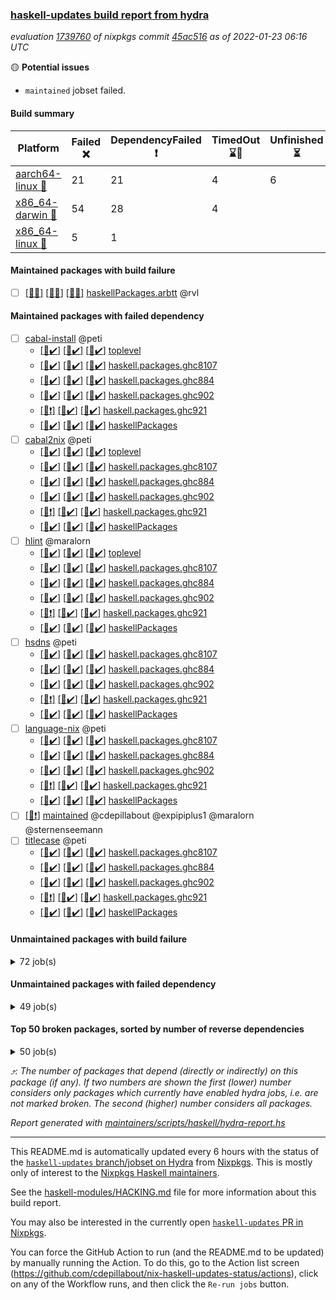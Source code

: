 ### [haskell-updates build report from hydra](https://hydra.nixos.org/jobset/nixpkgs/haskell-updates)
*evaluation [1739760](https://hydra.nixos.org/eval/1739760) of nixpkgs commit [45ac516](https://github.com/NixOS/nixpkgs/commits/45ac516cdfc59bc1420fc4bb5be2d5f9d1dea63e) as of 2022-01-23 06:16 UTC*

:yellow_circle: **Potential issues**
  * `maintained` jobset failed.

#### Build summary

 | Platform | Failed :x: | DependencyFailed :heavy_exclamation_mark: | TimedOut :hourglass::no_entry_sign: | Unfinished :hourglass_flowing_sand: | Success :heavy_check_mark: | 
 | --- | --- | --- | --- | --- | --- | 
 | [aarch64-linux :iphone:](https://hydra.nixos.org/eval/1739760?filter=.aarch64-linux) | 21 | 21 | 4 | 6 | 7136 | 
 | [x86_64-darwin :apple:](https://hydra.nixos.org/eval/1739760?filter=.x86_64-darwin) | 54 | 28 | 4 |  | 7034 | 
 | [x86_64-linux :penguin:](https://hydra.nixos.org/eval/1739760?filter=.x86_64-linux) | 5 | 1 |  |  | 7211 | 
#### Maintained packages with build failure
- [ ] [[:iphone::x:]](https://hydra.nixos.org/build/164945798) [[:apple::x:]](https://hydra.nixos.org/build/164942500) [[:penguin::x:]](https://hydra.nixos.org/build/164948454) [haskellPackages.arbtt](https://hydra.nixos.org/eval/1739760?filter=haskellPackages.arbtt) @rvl
#### Maintained packages with failed dependency
- [ ] [cabal-install](https://hydra.nixos.org/eval/1739760?filter=cabal-install) @peti
  - [[:iphone::heavy_check_mark:]](https://hydra.nixos.org/build/164539033) [[:apple::heavy_check_mark:]](https://hydra.nixos.org/build/164538887) [[:penguin::heavy_check_mark:]](https://hydra.nixos.org/build/164538895) [toplevel](https://hydra.nixos.org/eval/1739760?filter=cabal-install)
  - [[:iphone::heavy_check_mark:]](https://hydra.nixos.org/build/164538930) [[:apple::heavy_check_mark:]](https://hydra.nixos.org/build/164538875) [[:penguin::heavy_check_mark:]](https://hydra.nixos.org/build/164539071) [haskell.packages.ghc8107](https://hydra.nixos.org/eval/1739760?filter=haskell.packages.ghc8107.cabal-install)
  - [[:iphone::heavy_check_mark:]](https://hydra.nixos.org/build/164539086) [[:apple::heavy_check_mark:]](https://hydra.nixos.org/build/164539013) [[:penguin::heavy_check_mark:]](https://hydra.nixos.org/build/164539184) [haskell.packages.ghc884](https://hydra.nixos.org/eval/1739760?filter=haskell.packages.ghc884.cabal-install)
  - [[:iphone::heavy_check_mark:]](https://hydra.nixos.org/build/164539133) [[:apple::heavy_check_mark:]](https://hydra.nixos.org/build/164538891) [[:penguin::heavy_check_mark:]](https://hydra.nixos.org/build/164539104) [haskell.packages.ghc902](https://hydra.nixos.org/eval/1739760?filter=haskell.packages.ghc902.cabal-install)
  - [[:iphone::heavy_exclamation_mark:]](https://hydra.nixos.org/build/164538999) [[:apple::heavy_check_mark:]](https://hydra.nixos.org/build/164539125) [[:penguin::heavy_check_mark:]](https://hydra.nixos.org/build/164539030) [haskell.packages.ghc921](https://hydra.nixos.org/eval/1739760?filter=haskell.packages.ghc921.cabal-install)
  - [[:iphone::heavy_check_mark:]](https://hydra.nixos.org/build/164539168) [[:apple::heavy_check_mark:]](https://hydra.nixos.org/build/164538897) [[:penguin::heavy_check_mark:]](https://hydra.nixos.org/build/164539081) [haskellPackages](https://hydra.nixos.org/eval/1739760?filter=haskellPackages.cabal-install)
- [ ] [cabal2nix](https://hydra.nixos.org/eval/1739760?filter=cabal2nix) @peti
  - [[:iphone::heavy_check_mark:]](https://hydra.nixos.org/build/165109769) [[:apple::heavy_check_mark:]](https://hydra.nixos.org/build/165109755) [[:penguin::heavy_check_mark:]](https://hydra.nixos.org/build/165109741) [toplevel](https://hydra.nixos.org/eval/1739760?filter=cabal2nix)
  - [[:iphone::heavy_check_mark:]](https://hydra.nixos.org/build/164941441) [[:apple::heavy_check_mark:]](https://hydra.nixos.org/build/164947164) [[:penguin::heavy_check_mark:]](https://hydra.nixos.org/build/164944391) [haskell.packages.ghc8107](https://hydra.nixos.org/eval/1739760?filter=haskell.packages.ghc8107.cabal2nix)
  - [[:iphone::heavy_check_mark:]](https://hydra.nixos.org/build/164942596) [[:apple::heavy_check_mark:]](https://hydra.nixos.org/build/164942837) [[:penguin::heavy_check_mark:]](https://hydra.nixos.org/build/164944303) [haskell.packages.ghc884](https://hydra.nixos.org/eval/1739760?filter=haskell.packages.ghc884.cabal2nix)
  - [[:iphone::heavy_check_mark:]](https://hydra.nixos.org/build/164945634) [[:apple::heavy_check_mark:]](https://hydra.nixos.org/build/164943979) [[:penguin::heavy_check_mark:]](https://hydra.nixos.org/build/164947500) [haskell.packages.ghc902](https://hydra.nixos.org/eval/1739760?filter=haskell.packages.ghc902.cabal2nix)
  - [[:iphone::heavy_exclamation_mark:]](https://hydra.nixos.org/build/164942497) [[:apple::heavy_check_mark:]](https://hydra.nixos.org/build/164945147) [[:penguin::heavy_check_mark:]](https://hydra.nixos.org/build/164943125) [haskell.packages.ghc921](https://hydra.nixos.org/eval/1739760?filter=haskell.packages.ghc921.cabal2nix)
  - [[:iphone::heavy_check_mark:]](https://hydra.nixos.org/build/164948302) [[:apple::heavy_check_mark:]](https://hydra.nixos.org/build/164943015) [[:penguin::heavy_check_mark:]](https://hydra.nixos.org/build/164941823) [haskellPackages](https://hydra.nixos.org/eval/1739760?filter=haskellPackages.cabal2nix)
- [ ] [hlint](https://hydra.nixos.org/eval/1739760?filter=hlint) @maralorn
  - [[:iphone::heavy_check_mark:]](https://hydra.nixos.org/build/164942263) [[:apple::heavy_check_mark:]](https://hydra.nixos.org/build/164943174) [[:penguin::heavy_check_mark:]](https://hydra.nixos.org/build/164942542) [toplevel](https://hydra.nixos.org/eval/1739760?filter=hlint)
  - [[:iphone::heavy_check_mark:]](https://hydra.nixos.org/build/164946528) [[:apple::heavy_check_mark:]](https://hydra.nixos.org/build/164944114) [[:penguin::heavy_check_mark:]](https://hydra.nixos.org/build/164947190) [haskell.packages.ghc8107](https://hydra.nixos.org/eval/1739760?filter=haskell.packages.ghc8107.hlint)
  - [[:iphone::heavy_check_mark:]](https://hydra.nixos.org/build/164942727) [[:apple::heavy_check_mark:]](https://hydra.nixos.org/build/164948647) [[:penguin::heavy_check_mark:]](https://hydra.nixos.org/build/164942167) [haskell.packages.ghc884](https://hydra.nixos.org/eval/1739760?filter=haskell.packages.ghc884.hlint)
  - [[:iphone::heavy_check_mark:]](https://hydra.nixos.org/build/164942594) [[:apple::heavy_check_mark:]](https://hydra.nixos.org/build/164947311) [[:penguin::heavy_check_mark:]](https://hydra.nixos.org/build/164946739) [haskell.packages.ghc902](https://hydra.nixos.org/eval/1739760?filter=haskell.packages.ghc902.hlint)
  - [[:iphone::heavy_exclamation_mark:]](https://hydra.nixos.org/build/164941831) [[:apple::heavy_check_mark:]](https://hydra.nixos.org/build/164944186) [[:penguin::heavy_check_mark:]](https://hydra.nixos.org/build/164948220) [haskell.packages.ghc921](https://hydra.nixos.org/eval/1739760?filter=haskell.packages.ghc921.hlint)
  - [[:iphone::heavy_check_mark:]](https://hydra.nixos.org/build/164946073) [[:apple::heavy_check_mark:]](https://hydra.nixos.org/build/164941968) [[:penguin::heavy_check_mark:]](https://hydra.nixos.org/build/164941991) [haskellPackages](https://hydra.nixos.org/eval/1739760?filter=haskellPackages.hlint)
- [ ] [hsdns](https://hydra.nixos.org/eval/1739760?filter=hsdns) @peti
  - [[:iphone::heavy_check_mark:]](https://hydra.nixos.org/build/163598299) [[:apple::heavy_check_mark:]](https://hydra.nixos.org/build/163593462) [[:penguin::heavy_check_mark:]](https://hydra.nixos.org/build/163597083) [haskell.packages.ghc8107](https://hydra.nixos.org/eval/1739760?filter=haskell.packages.ghc8107.hsdns)
  - [[:iphone::heavy_check_mark:]](https://hydra.nixos.org/build/163606362) [[:apple::heavy_check_mark:]](https://hydra.nixos.org/build/163599425) [[:penguin::heavy_check_mark:]](https://hydra.nixos.org/build/163594078) [haskell.packages.ghc884](https://hydra.nixos.org/eval/1739760?filter=haskell.packages.ghc884.hsdns)
  - [[:iphone::heavy_check_mark:]](https://hydra.nixos.org/build/163603200) [[:apple::heavy_check_mark:]](https://hydra.nixos.org/build/163610922) [[:penguin::heavy_check_mark:]](https://hydra.nixos.org/build/163609631) [haskell.packages.ghc902](https://hydra.nixos.org/eval/1739760?filter=haskell.packages.ghc902.hsdns)
  - [[:iphone::heavy_exclamation_mark:]](https://hydra.nixos.org/build/163594191) [[:apple::heavy_check_mark:]](https://hydra.nixos.org/build/163608079) [[:penguin::heavy_check_mark:]](https://hydra.nixos.org/build/163600158) [haskell.packages.ghc921](https://hydra.nixos.org/eval/1739760?filter=haskell.packages.ghc921.hsdns)
  - [[:iphone::heavy_check_mark:]](https://hydra.nixos.org/build/163595651) [[:apple::heavy_check_mark:]](https://hydra.nixos.org/build/163603397) [[:penguin::heavy_check_mark:]](https://hydra.nixos.org/build/163608482) [haskellPackages](https://hydra.nixos.org/eval/1739760?filter=haskellPackages.hsdns)
- [ ] [language-nix](https://hydra.nixos.org/eval/1739760?filter=language-nix) @peti
  - [[:iphone::heavy_check_mark:]](https://hydra.nixos.org/build/164945580) [[:apple::heavy_check_mark:]](https://hydra.nixos.org/build/164942844) [[:penguin::heavy_check_mark:]](https://hydra.nixos.org/build/164946350) [haskell.packages.ghc8107](https://hydra.nixos.org/eval/1739760?filter=haskell.packages.ghc8107.language-nix)
  - [[:iphone::heavy_check_mark:]](https://hydra.nixos.org/build/164948066) [[:apple::heavy_check_mark:]](https://hydra.nixos.org/build/164944358) [[:penguin::heavy_check_mark:]](https://hydra.nixos.org/build/164947761) [haskell.packages.ghc884](https://hydra.nixos.org/eval/1739760?filter=haskell.packages.ghc884.language-nix)
  - [[:iphone::heavy_check_mark:]](https://hydra.nixos.org/build/164946998) [[:apple::heavy_check_mark:]](https://hydra.nixos.org/build/164942141) [[:penguin::heavy_check_mark:]](https://hydra.nixos.org/build/164943550) [haskell.packages.ghc902](https://hydra.nixos.org/eval/1739760?filter=haskell.packages.ghc902.language-nix)
  - [[:iphone::heavy_exclamation_mark:]](https://hydra.nixos.org/build/164943169) [[:apple::heavy_check_mark:]](https://hydra.nixos.org/build/164947610) [[:penguin::heavy_check_mark:]](https://hydra.nixos.org/build/164943232) [haskell.packages.ghc921](https://hydra.nixos.org/eval/1739760?filter=haskell.packages.ghc921.language-nix)
  - [[:iphone::heavy_check_mark:]](https://hydra.nixos.org/build/164945289) [[:apple::heavy_check_mark:]](https://hydra.nixos.org/build/164945407) [[:penguin::heavy_check_mark:]](https://hydra.nixos.org/build/164945326) [haskellPackages](https://hydra.nixos.org/eval/1739760?filter=haskellPackages.language-nix)
- [ ] [[:penguin::heavy_exclamation_mark:]](https://hydra.nixos.org/build/165181707) [maintained](https://hydra.nixos.org/eval/1739760?filter=maintained) @cdepillabout @expipiplus1 @maralorn @sternenseemann
- [ ] [titlecase](https://hydra.nixos.org/eval/1739760?filter=titlecase) @peti
  - [[:iphone::heavy_check_mark:]](https://hydra.nixos.org/build/163603558) [[:apple::heavy_check_mark:]](https://hydra.nixos.org/build/163610959) [[:penguin::heavy_check_mark:]](https://hydra.nixos.org/build/163611365) [haskell.packages.ghc8107](https://hydra.nixos.org/eval/1739760?filter=haskell.packages.ghc8107.titlecase)
  - [[:iphone::heavy_check_mark:]](https://hydra.nixos.org/build/163593759) [[:apple::heavy_check_mark:]](https://hydra.nixos.org/build/163605317) [[:penguin::heavy_check_mark:]](https://hydra.nixos.org/build/163605764) [haskell.packages.ghc884](https://hydra.nixos.org/eval/1739760?filter=haskell.packages.ghc884.titlecase)
  - [[:iphone::heavy_check_mark:]](https://hydra.nixos.org/build/163605202) [[:apple::heavy_check_mark:]](https://hydra.nixos.org/build/163591651) [[:penguin::heavy_check_mark:]](https://hydra.nixos.org/build/163609862) [haskell.packages.ghc902](https://hydra.nixos.org/eval/1739760?filter=haskell.packages.ghc902.titlecase)
  - [[:iphone::heavy_exclamation_mark:]](https://hydra.nixos.org/build/163609780) [[:apple::heavy_check_mark:]](https://hydra.nixos.org/build/163599542) [[:penguin::heavy_check_mark:]](https://hydra.nixos.org/build/163606707) [haskell.packages.ghc921](https://hydra.nixos.org/eval/1739760?filter=haskell.packages.ghc921.titlecase)
  - [[:iphone::heavy_check_mark:]](https://hydra.nixos.org/build/163609027) [[:apple::heavy_check_mark:]](https://hydra.nixos.org/build/163592902) [[:penguin::heavy_check_mark:]](https://hydra.nixos.org/build/163604853) [haskellPackages](https://hydra.nixos.org/eval/1739760?filter=haskellPackages.titlecase)
#### Unmaintained packages with build failure
<details><summary>72 job(s) </summary>

- [ ] [[:iphone::heavy_check_mark:]](https://hydra.nixos.org/build/163602909) [[:apple::x:]](https://hydra.nixos.org/build/163593731) [[:penguin::heavy_check_mark:]](https://hydra.nixos.org/build/163595162) [haskellPackages.di-core](https://hydra.nixos.org/eval/1739760?filter=haskellPackages.di-core)  :arrow_heading_up: 7 | 11
- [ ] [[:iphone::heavy_check_mark:]](https://hydra.nixos.org/build/163594891) [[:apple::x:]](https://hydra.nixos.org/build/163597672) [[:penguin::heavy_check_mark:]](https://hydra.nixos.org/build/163598563) [haskellPackages.thyme](https://hydra.nixos.org/eval/1739760?filter=haskellPackages.thyme)  :arrow_heading_up: 6 | 15
- [ ] [[:iphone::heavy_check_mark:]](https://hydra.nixos.org/build/164945693) [[:apple::x:]](https://hydra.nixos.org/build/164941536) [[:penguin::heavy_check_mark:]](https://hydra.nixos.org/build/164944317) [haskellPackages.exinst](https://hydra.nixos.org/eval/1739760?filter=haskellPackages.exinst)  :arrow_heading_up: 4 | 6
- [ ] [[:iphone::heavy_check_mark:]](https://hydra.nixos.org/build/164944176) [[:apple::x:]](https://hydra.nixos.org/build/164945202) [[:penguin::heavy_check_mark:]](https://hydra.nixos.org/build/164948614) [haskellPackages.nri-observability](https://hydra.nixos.org/eval/1739760?filter=haskellPackages.nri-observability)  :arrow_heading_up: 3 | 5
- [ ] [[:iphone::x:]](https://hydra.nixos.org/build/164945369) [[:apple::x:]](https://hydra.nixos.org/build/164947298) [[:penguin::heavy_check_mark:]](https://hydra.nixos.org/build/164948422) [haskellPackages.ptr-poker](https://hydra.nixos.org/eval/1739760?filter=haskellPackages.ptr-poker)  :arrow_heading_up: 3 | 4
- [ ] [[:iphone::x:]](https://hydra.nixos.org/build/163607420) [[:apple::heavy_check_mark:]](https://hydra.nixos.org/build/163599554) [[:penguin::heavy_check_mark:]](https://hydra.nixos.org/build/163611279) [haskellPackages.twitter-types](https://hydra.nixos.org/eval/1739760?filter=haskellPackages.twitter-types)  :arrow_heading_up: 2 | 4
- [ ] [[:iphone::x:]](https://hydra.nixos.org/build/163606438) [[:apple::heavy_check_mark:]](https://hydra.nixos.org/build/163606697) [[:penguin::heavy_check_mark:]](https://hydra.nixos.org/build/163611167) [haskellPackages.long-double](https://hydra.nixos.org/eval/1739760?filter=haskellPackages.long-double)  :arrow_heading_up: 2 | 2
- [ ] [[:iphone::x:]](https://hydra.nixos.org/build/163591938) [[:apple::heavy_check_mark:]](https://hydra.nixos.org/build/163601510) [[:penguin::heavy_check_mark:]](https://hydra.nixos.org/build/163598995) [haskellPackages.OrderedBits](https://hydra.nixos.org/eval/1739760?filter=haskellPackages.OrderedBits)  :arrow_heading_up: 1 | 36
- [ ] [[:iphone::heavy_check_mark:]](https://hydra.nixos.org/build/164947185) [[:apple::x:]](https://hydra.nixos.org/build/164943662) [[:penguin::heavy_check_mark:]](https://hydra.nixos.org/build/164943665) [haskellPackages.free-vector-spaces](https://hydra.nixos.org/eval/1739760?filter=haskellPackages.free-vector-spaces)  :arrow_heading_up: 1 | 7
- [ ] [[:iphone::x:]](https://hydra.nixos.org/build/164945114) [[:apple::heavy_check_mark:]](https://hydra.nixos.org/build/164944567) [[:penguin::heavy_check_mark:]](https://hydra.nixos.org/build/164942647) [haskellPackages.quic](https://hydra.nixos.org/eval/1739760?filter=haskellPackages.quic)  :arrow_heading_up: 1 | 2
- [ ] [[:iphone::x:]](https://hydra.nixos.org/build/163597825) [[:apple::x:]](https://hydra.nixos.org/build/163601032) [[:penguin::heavy_check_mark:]](https://hydra.nixos.org/build/163590812) [haskellPackages.easytensor](https://hydra.nixos.org/eval/1739760?filter=haskellPackages.easytensor)  :arrow_heading_up: 1 | 1
- [ ] [[:iphone::heavy_check_mark:]](https://hydra.nixos.org/build/164943996) [[:apple::x:]](https://hydra.nixos.org/build/164947196) [[:penguin::heavy_check_mark:]](https://hydra.nixos.org/build/164946317) [haskellPackages.gi-gdkx11](https://hydra.nixos.org/eval/1739760?filter=haskellPackages.gi-gdkx11)  :arrow_heading_up: 1 | 1
- [ ] [[:iphone::heavy_check_mark:]](https://hydra.nixos.org/build/163605853) [[:apple::x:]](https://hydra.nixos.org/build/163611103) [[:penguin::heavy_check_mark:]](https://hydra.nixos.org/build/163610781) [haskellPackages.keep-alive](https://hydra.nixos.org/eval/1739760?filter=haskellPackages.keep-alive)  :arrow_heading_up: 1 | 1
- [ ] [[:iphone::x:]](https://hydra.nixos.org/build/163612271) [[:apple::heavy_check_mark:]](https://hydra.nixos.org/build/163608437) [[:penguin::heavy_check_mark:]](https://hydra.nixos.org/build/163592805) [haskellPackages.nlopt-haskell](https://hydra.nixos.org/eval/1739760?filter=haskellPackages.nlopt-haskell)  :arrow_heading_up: 1 | 1
- [ ] [[:iphone::heavy_check_mark:]](https://hydra.nixos.org/build/164944150) [[:apple::x:]](https://hydra.nixos.org/build/164942382) [[:penguin::heavy_check_mark:]](https://hydra.nixos.org/build/164945767) [haskellPackages.opencv](https://hydra.nixos.org/eval/1739760?filter=haskellPackages.opencv)  :arrow_heading_up: 1 | 1
- [ ] [[:iphone::x:]](https://hydra.nixos.org/build/163602341) [[:apple::heavy_check_mark:]](https://hydra.nixos.org/build/163592772) [[:penguin::heavy_check_mark:]](https://hydra.nixos.org/build/163600619) [haskellPackages.unicode-properties](https://hydra.nixos.org/eval/1739760?filter=haskellPackages.unicode-properties)  :arrow_heading_up: 1 | 1
- [ ] [[:iphone::x:]](https://hydra.nixos.org/build/164947774) [[:apple::heavy_check_mark:]](https://hydra.nixos.org/build/164948656) [[:penguin::heavy_check_mark:]](https://hydra.nixos.org/build/164946279) [haskellPackages.accelerate-llvm](https://hydra.nixos.org/eval/1739760?filter=haskellPackages.accelerate-llvm)  :arrow_heading_up: 0 | 8
- [ ] [[:iphone::x:]](https://hydra.nixos.org/build/163593105) [[:apple::heavy_check_mark:]](https://hydra.nixos.org/build/163609414) [[:penguin::heavy_check_mark:]](https://hydra.nixos.org/build/163602769) [haskellPackages.freetype2](https://hydra.nixos.org/eval/1739760?filter=haskellPackages.freetype2)  :arrow_heading_up: 0 | 7
- [ ] [[:iphone::heavy_check_mark:]](https://hydra.nixos.org/build/163610748) [[:apple::x:]](https://hydra.nixos.org/build/163609063) [[:penguin::heavy_check_mark:]](https://hydra.nixos.org/build/163597417) [haskellPackages.pipes-zlib](https://hydra.nixos.org/eval/1739760?filter=haskellPackages.pipes-zlib)  :arrow_heading_up: 0 | 5
- [ ] [[:iphone::heavy_check_mark:]](https://hydra.nixos.org/build/163604730) [[:apple::x:]](https://hydra.nixos.org/build/163591596) [[:penguin::heavy_check_mark:]](https://hydra.nixos.org/build/163601566) [haskellPackages.hmidi](https://hydra.nixos.org/eval/1739760?filter=haskellPackages.hmidi)  :arrow_heading_up: 0 | 4
- [ ] [[:iphone::heavy_check_mark:]](https://hydra.nixos.org/build/164944011) [[:apple::x:]](https://hydra.nixos.org/build/164948707) [[:penguin::heavy_check_mark:]](https://hydra.nixos.org/build/164946968) [haskellPackages.zip](https://hydra.nixos.org/eval/1739760?filter=haskellPackages.zip)  :arrow_heading_up: 0 | 4
- [ ] [[:iphone::heavy_check_mark:]](https://hydra.nixos.org/build/163607902) [[:apple::x:]](https://hydra.nixos.org/build/163610720) [[:penguin::heavy_check_mark:]](https://hydra.nixos.org/build/163594875) [haskellPackages.posix-socket](https://hydra.nixos.org/eval/1739760?filter=haskellPackages.posix-socket)  :arrow_heading_up: 0 | 2
- [ ] [[:iphone::heavy_check_mark:]](https://hydra.nixos.org/build/163601275) [[:apple::x:]](https://hydra.nixos.org/build/163597993) [[:penguin::heavy_check_mark:]](https://hydra.nixos.org/build/163610805) [haskellPackages.hamid](https://hydra.nixos.org/eval/1739760?filter=haskellPackages.hamid)  :arrow_heading_up: 0 | 1
- [ ] [[:iphone::heavy_check_mark:]](https://hydra.nixos.org/build/163591202) [[:apple::x:]](https://hydra.nixos.org/build/163594989) [[:penguin::heavy_check_mark:]](https://hydra.nixos.org/build/163600017) [haskellPackages.hmatrix-morpheus](https://hydra.nixos.org/eval/1739760?filter=haskellPackages.hmatrix-morpheus)  :arrow_heading_up: 0 | 1
- [ ] [[:iphone::heavy_check_mark:]](https://hydra.nixos.org/build/163597611) [[:apple::x:]](https://hydra.nixos.org/build/163592124) [[:penguin::heavy_check_mark:]](https://hydra.nixos.org/build/163591085) [haskellPackages.huckleberry](https://hydra.nixos.org/eval/1739760?filter=haskellPackages.huckleberry)  :arrow_heading_up: 0 | 1
- [ ] [[:iphone::heavy_check_mark:]](https://hydra.nixos.org/build/164453682) [[:apple::x:]](https://hydra.nixos.org/build/163601268) [[:penguin::heavy_check_mark:]](https://hydra.nixos.org/build/164453475) [haskellPackages.openal-ffi](https://hydra.nixos.org/eval/1739760?filter=haskellPackages.openal-ffi)  :arrow_heading_up: 0 | 1
- [ ] [[:iphone::x:]](https://hydra.nixos.org/build/163608470) [[:apple::heavy_check_mark:]](https://hydra.nixos.org/build/163608295) [[:penguin::heavy_check_mark:]](https://hydra.nixos.org/build/163591677) [haskellPackages.picosat](https://hydra.nixos.org/eval/1739760?filter=haskellPackages.picosat)  :arrow_heading_up: 0 | 1
- [ ] [[:iphone::heavy_check_mark:]](https://hydra.nixos.org/build/163603685) [[:apple::x:]](https://hydra.nixos.org/build/163604347) [[:penguin::heavy_check_mark:]](https://hydra.nixos.org/build/163612387) [haskellPackages.select](https://hydra.nixos.org/eval/1739760?filter=haskellPackages.select)  :arrow_heading_up: 0 | 1
- [ ] [[:iphone::heavy_check_mark:]](https://hydra.nixos.org/build/163612080) [[:apple::x:]](https://hydra.nixos.org/build/163605847) [[:penguin::heavy_check_mark:]](https://hydra.nixos.org/build/163597087) [haskellPackages.sysinfo](https://hydra.nixos.org/eval/1739760?filter=haskellPackages.sysinfo)  :arrow_heading_up: 0 | 1
- [ ] [[:iphone::heavy_check_mark:]](https://hydra.nixos.org/build/163597252) [[:apple::x:]](https://hydra.nixos.org/build/163611368) [[:penguin::heavy_check_mark:]](https://hydra.nixos.org/build/163610804) [haskellPackages.FractalArt](https://hydra.nixos.org/eval/1739760?filter=haskellPackages.FractalArt) 
- [ ] [[:iphone::x:]](https://hydra.nixos.org/build/163605782) [[:apple::heavy_check_mark:]](https://hydra.nixos.org/build/163590814) [[:penguin::heavy_check_mark:]](https://hydra.nixos.org/build/163609608) [haskellPackages.HsASA](https://hydra.nixos.org/eval/1739760?filter=haskellPackages.HsASA) 
- [ ] [[:iphone::heavy_check_mark:]](https://hydra.nixos.org/build/164944614) [[:apple::heavy_check_mark:]](https://hydra.nixos.org/build/164941344) [[:penguin::x:]](https://hydra.nixos.org/build/164947183) [haskellPackages.binary-io](https://hydra.nixos.org/eval/1739760?filter=haskellPackages.binary-io) 
- [ ] [[:iphone::heavy_check_mark:]](https://hydra.nixos.org/build/163610256) [[:apple::x:]](https://hydra.nixos.org/build/163601720) [[:penguin::heavy_check_mark:]](https://hydra.nixos.org/build/163591510) [haskellPackages.chiphunk](https://hydra.nixos.org/eval/1739760?filter=haskellPackages.chiphunk) 
- [ ] [[:iphone::x:]](https://hydra.nixos.org/build/164943449) [[:apple::x:]](https://hydra.nixos.org/build/164946699) [[:penguin::x:]](https://hydra.nixos.org/build/164947281) [haskellPackages.comparse](https://hydra.nixos.org/eval/1739760?filter=haskellPackages.comparse) 
- [ ] [[:iphone::heavy_check_mark:]](https://hydra.nixos.org/build/163604321) [[:apple::x:]](https://hydra.nixos.org/build/163600324) [[:penguin::heavy_check_mark:]](https://hydra.nixos.org/build/163595948) [haskellPackages.diskhash](https://hydra.nixos.org/eval/1739760?filter=haskellPackages.diskhash) 
- [ ] [[:iphone::heavy_check_mark:]](https://hydra.nixos.org/build/163606690) [[:apple::x:]](https://hydra.nixos.org/build/163607960) [[:penguin::heavy_check_mark:]](https://hydra.nixos.org/build/163596661) [haskellPackages.epub-tools](https://hydra.nixos.org/eval/1739760?filter=haskellPackages.epub-tools) 
- [ ] [[:iphone::heavy_check_mark:]](https://hydra.nixos.org/build/163601574) [[:apple::x:]](https://hydra.nixos.org/build/163612101) [[:penguin::heavy_check_mark:]](https://hydra.nixos.org/build/163592305) [haskellPackages.float128](https://hydra.nixos.org/eval/1739760?filter=haskellPackages.float128) 
- [ ] [[:iphone::heavy_check_mark:]](https://hydra.nixos.org/build/163744443) [[:apple::x:]](https://hydra.nixos.org/build/163745156) [[:penguin::heavy_check_mark:]](https://hydra.nixos.org/build/163744522) [haskellPackages.gerrit](https://hydra.nixos.org/eval/1739760?filter=haskellPackages.gerrit) 
- [ ] [[:iphone::x:]](https://hydra.nixos.org/build/164945257) [[:penguin::x:]](https://hydra.nixos.org/build/164947125) [haskellPackages.gi-adwaita](https://hydra.nixos.org/eval/1739760?filter=haskellPackages.gi-adwaita) 
- [ ] [[:iphone::x:]](https://hydra.nixos.org/build/164453635) [[:penguin::heavy_check_mark:]](https://hydra.nixos.org/build/164453617) [haskellPackages.gnome-keyring](https://hydra.nixos.org/eval/1739760?filter=haskellPackages.gnome-keyring) 
- [ ] [[:iphone::heavy_check_mark:]](https://hydra.nixos.org/build/164453830) [[:apple::x:]](https://hydra.nixos.org/build/163605120) [[:penguin::heavy_check_mark:]](https://hydra.nixos.org/build/164453573) [haskellPackages.gtk-traymanager](https://hydra.nixos.org/eval/1739760?filter=haskellPackages.gtk-traymanager) 
- [ ] [[:iphone::heavy_check_mark:]](https://hydra.nixos.org/build/163591117) [[:apple::x:]](https://hydra.nixos.org/build/163603471) [[:penguin::heavy_check_mark:]](https://hydra.nixos.org/build/163600650) [haskellPackages.hid](https://hydra.nixos.org/eval/1739760?filter=haskellPackages.hid) 
- [ ] [[:iphone::heavy_check_mark:]](https://hydra.nixos.org/build/164943407) [[:apple::x:]](https://hydra.nixos.org/build/164946048) [[:penguin::heavy_check_mark:]](https://hydra.nixos.org/build/164942264) [haskellPackages.higher-leveldb](https://hydra.nixos.org/eval/1739760?filter=haskellPackages.higher-leveldb) 
- [ ] [[:iphone::heavy_check_mark:]](https://hydra.nixos.org/build/164945176) [[:apple::x:]](https://hydra.nixos.org/build/164947202) [[:penguin::heavy_check_mark:]](https://hydra.nixos.org/build/164943273) [haskellPackages.highlight](https://hydra.nixos.org/eval/1739760?filter=haskellPackages.highlight) 
- [ ] [[:iphone::heavy_check_mark:]](https://hydra.nixos.org/build/164942256) [[:apple::x:]](https://hydra.nixos.org/build/164941308) [[:penguin::heavy_check_mark:]](https://hydra.nixos.org/build/164942744) [haskellPackages.hinotify-conduit](https://hydra.nixos.org/eval/1739760?filter=haskellPackages.hinotify-conduit) 
- [ ] [[:iphone::x:]](https://hydra.nixos.org/build/164944429) [[:apple::heavy_check_mark:]](https://hydra.nixos.org/build/164943173) [[:penguin::heavy_check_mark:]](https://hydra.nixos.org/build/164946618) [haskellPackages.hq](https://hydra.nixos.org/eval/1739760?filter=haskellPackages.hq) 
- [ ] [[:iphone::heavy_check_mark:]](https://hydra.nixos.org/build/164946422) [[:apple::x:]](https://hydra.nixos.org/build/164948714) [[:penguin::heavy_check_mark:]](https://hydra.nixos.org/build/164948839) [haskellPackages.hs](https://hydra.nixos.org/eval/1739760?filter=haskellPackages.hs) 
- [ ] [[:iphone::heavy_check_mark:]](https://hydra.nixos.org/build/163593117) [[:apple::x:]](https://hydra.nixos.org/build/163592291) [[:penguin::heavy_check_mark:]](https://hydra.nixos.org/build/163602288) [haskellPackages.hsshellscript](https://hydra.nixos.org/eval/1739760?filter=haskellPackages.hsshellscript) 
- [ ] [[:iphone::heavy_check_mark:]](https://hydra.nixos.org/build/163602442) [[:apple::x:]](https://hydra.nixos.org/build/163595519) [[:penguin::heavy_check_mark:]](https://hydra.nixos.org/build/163607853) [haskellPackages.hssourceinfo](https://hydra.nixos.org/eval/1739760?filter=haskellPackages.hssourceinfo) 
- [ ] [[:iphone::heavy_check_mark:]](https://hydra.nixos.org/build/163601591) [[:apple::x:]](https://hydra.nixos.org/build/163599022) [[:penguin::heavy_check_mark:]](https://hydra.nixos.org/build/163591792) [haskellPackages.ipcvar](https://hydra.nixos.org/eval/1739760?filter=haskellPackages.ipcvar) 
- [ ] [[:iphone::heavy_check_mark:]](https://hydra.nixos.org/build/163602075) [[:apple::x:]](https://hydra.nixos.org/build/163604722) [[:penguin::heavy_check_mark:]](https://hydra.nixos.org/build/163593725) [haskellPackages.linux-framebuffer](https://hydra.nixos.org/eval/1739760?filter=haskellPackages.linux-framebuffer) 
- [ ] [[:iphone::heavy_check_mark:]](https://hydra.nixos.org/build/164944533) [[:apple::x:]](https://hydra.nixos.org/build/164943316) [[:penguin::heavy_check_mark:]](https://hydra.nixos.org/build/164947465) [haskellPackages.mediawiki2latex](https://hydra.nixos.org/eval/1739760?filter=haskellPackages.mediawiki2latex) 
- [ ] [[:iphone::heavy_check_mark:]](https://hydra.nixos.org/build/163609419) [[:apple::x:]](https://hydra.nixos.org/build/163602185) [[:penguin::heavy_check_mark:]](https://hydra.nixos.org/build/163602902) [haskellPackages.mercury-api](https://hydra.nixos.org/eval/1739760?filter=haskellPackages.mercury-api) 
- [ ] [[:iphone::heavy_check_mark:]](https://hydra.nixos.org/build/163591659) [[:apple::x:]](https://hydra.nixos.org/build/163607780) [[:penguin::heavy_check_mark:]](https://hydra.nixos.org/build/163609036) [haskellPackages.nano-cryptr](https://hydra.nixos.org/eval/1739760?filter=haskellPackages.nano-cryptr) 
- [ ] [[:iphone::heavy_check_mark:]](https://hydra.nixos.org/build/164944484) [[:apple::x:]](https://hydra.nixos.org/build/164948166) [[:penguin::heavy_check_mark:]](https://hydra.nixos.org/build/164947550) [haskellPackages.persistent-pagination](https://hydra.nixos.org/eval/1739760?filter=haskellPackages.persistent-pagination) 
- [ ] [[:iphone::heavy_check_mark:]](https://hydra.nixos.org/build/164947341) [[:apple::x:]](https://hydra.nixos.org/build/164942956) [[:penguin::heavy_check_mark:]](https://hydra.nixos.org/build/164944242) [haskellPackages.ping-wrapper](https://hydra.nixos.org/eval/1739760?filter=haskellPackages.ping-wrapper) 
- [ ] [[:iphone::x:]](https://hydra.nixos.org/build/164946050) [[:apple::heavy_check_mark:]](https://hydra.nixos.org/build/164947359) [[:penguin::heavy_check_mark:]](https://hydra.nixos.org/build/164946620) [haskellPackages.poker](https://hydra.nixos.org/eval/1739760?filter=haskellPackages.poker) 
- [ ] [[:iphone::heavy_check_mark:]](https://hydra.nixos.org/build/163593770) [[:apple::x:]](https://hydra.nixos.org/build/163602545) [[:penguin::heavy_check_mark:]](https://hydra.nixos.org/build/163595911) [haskellPackages.posix-timer](https://hydra.nixos.org/eval/1739760?filter=haskellPackages.posix-timer) 
- [ ] [[:iphone::heavy_check_mark:]](https://hydra.nixos.org/build/164945795) [[:apple::heavy_check_mark:]](https://hydra.nixos.org/build/164948770) [[:penguin::x:]](https://hydra.nixos.org/build/164943594) [haskellPackages.powerqueue-distributed](https://hydra.nixos.org/eval/1739760?filter=haskellPackages.powerqueue-distributed) 
- [ ] [[:iphone::heavy_check_mark:]](https://hydra.nixos.org/build/163591252) [[:apple::x:]](https://hydra.nixos.org/build/163593288) [[:penguin::heavy_check_mark:]](https://hydra.nixos.org/build/163608581) [haskellPackages.procex](https://hydra.nixos.org/eval/1739760?filter=haskellPackages.procex) 
- [ ] [[:iphone::heavy_check_mark:]](https://hydra.nixos.org/build/163602132) [[:apple::x:]](https://hydra.nixos.org/build/163606740) [[:penguin::heavy_check_mark:]](https://hydra.nixos.org/build/163592676) [haskellPackages.pthread](https://hydra.nixos.org/eval/1739760?filter=haskellPackages.pthread) 
- [ ] [[:iphone::x:]](https://hydra.nixos.org/build/163594556) [[:apple::heavy_check_mark:]](https://hydra.nixos.org/build/163598269) [[:penguin::heavy_check_mark:]](https://hydra.nixos.org/build/163609766) [haskellPackages.risc386](https://hydra.nixos.org/eval/1739760?filter=haskellPackages.risc386) 
- [ ] [[:iphone::heavy_check_mark:]](https://hydra.nixos.org/build/164943612) [[:apple::x:]](https://hydra.nixos.org/build/164947995) [[:penguin::heavy_check_mark:]](https://hydra.nixos.org/build/164943892) [haskellPackages.sandwich-webdriver](https://hydra.nixos.org/eval/1739760?filter=haskellPackages.sandwich-webdriver) 
- [ ] [[:iphone::heavy_check_mark:]](https://hydra.nixos.org/build/164453489) [[:apple::x:]](https://hydra.nixos.org/build/163595497) [[:penguin::heavy_check_mark:]](https://hydra.nixos.org/build/164453806) [haskellPackages.sfml-audio](https://hydra.nixos.org/eval/1739760?filter=haskellPackages.sfml-audio) 
- [ ] [[:iphone::heavy_check_mark:]](https://hydra.nixos.org/build/163611445) [[:apple::x:]](https://hydra.nixos.org/build/163612542) [[:penguin::heavy_check_mark:]](https://hydra.nixos.org/build/163598791) [haskellPackages.shared-memory](https://hydra.nixos.org/eval/1739760?filter=haskellPackages.shared-memory) 
- [ ] [[:iphone::heavy_check_mark:]](https://hydra.nixos.org/build/164946366) [[:apple::x:]](https://hydra.nixos.org/build/164945924) [[:penguin::heavy_check_mark:]](https://hydra.nixos.org/build/164941351) [haskellPackages.tailfile-hinotify](https://hydra.nixos.org/eval/1739760?filter=haskellPackages.tailfile-hinotify) 
- [ ] [[:iphone::x:]](https://hydra.nixos.org/build/163610734) [[:apple::heavy_check_mark:]](https://hydra.nixos.org/build/163608452) [[:penguin::heavy_check_mark:]](https://hydra.nixos.org/build/163595043) [haskellPackages.wiringPi](https://hydra.nixos.org/eval/1739760?filter=haskellPackages.wiringPi) 
- [ ] [[:iphone::x:]](https://hydra.nixos.org/build/163602773) [[:apple::heavy_check_mark:]](https://hydra.nixos.org/build/163599919) [[:penguin::heavy_check_mark:]](https://hydra.nixos.org/build/163603714) [haskellPackages.x86-64bit](https://hydra.nixos.org/eval/1739760?filter=haskellPackages.x86-64bit) 
- [ ] [[:iphone::heavy_check_mark:]](https://hydra.nixos.org/build/163598487) [[:apple::x:]](https://hydra.nixos.org/build/163605666) [[:penguin::heavy_check_mark:]](https://hydra.nixos.org/build/163602954) [haskellPackages.xmonad-utils](https://hydra.nixos.org/eval/1739760?filter=haskellPackages.xmonad-utils) 
- [ ] [[:iphone::heavy_check_mark:]](https://hydra.nixos.org/build/163591836) [[:apple::x:]](https://hydra.nixos.org/build/163600847) [[:penguin::heavy_check_mark:]](https://hydra.nixos.org/build/163595784) [haskellPackages.yoga](https://hydra.nixos.org/eval/1739760?filter=haskellPackages.yoga) 
- [ ] [[:iphone::heavy_check_mark:]](https://hydra.nixos.org/build/163593064) [[:apple::x:]](https://hydra.nixos.org/build/163597349) [[:penguin::heavy_check_mark:]](https://hydra.nixos.org/build/163609184) [haskellPackages.zot](https://hydra.nixos.org/eval/1739760?filter=haskellPackages.zot) 
- [ ] [[:iphone::heavy_check_mark:]](https://hydra.nixos.org/build/163610635) [[:apple::x:]](https://hydra.nixos.org/build/163602433) [[:penguin::heavy_check_mark:]](https://hydra.nixos.org/build/163609009) [haskellPackages.zxcvbn-c](https://hydra.nixos.org/eval/1739760?filter=haskellPackages.zxcvbn-c) 
</details>

#### Unmaintained packages with failed dependency
<details><summary>49 job(s) </summary>

- [ ] [[:iphone::heavy_check_mark:]](https://hydra.nixos.org/build/163611446) [[:apple::heavy_exclamation_mark:]](https://hydra.nixos.org/build/163608686) [[:penguin::heavy_check_mark:]](https://hydra.nixos.org/build/163606713) [haskellPackages.di-handle](https://hydra.nixos.org/eval/1739760?filter=haskellPackages.di-handle)  :arrow_heading_up: 5 | 9
- [ ] [[:iphone::heavy_check_mark:]](https://hydra.nixos.org/build/163601549) [[:apple::heavy_exclamation_mark:]](https://hydra.nixos.org/build/163595629) [[:penguin::heavy_check_mark:]](https://hydra.nixos.org/build/163607795) [haskellPackages.di-monad](https://hydra.nixos.org/eval/1739760?filter=haskellPackages.di-monad)  :arrow_heading_up: 5 | 9
- [ ] [[:iphone::heavy_check_mark:]](https://hydra.nixos.org/build/163597400) [[:apple::heavy_exclamation_mark:]](https://hydra.nixos.org/build/163595798) [[:penguin::heavy_check_mark:]](https://hydra.nixos.org/build/163593240) [haskellPackages.di-df1](https://hydra.nixos.org/eval/1739760?filter=haskellPackages.di-df1)  :arrow_heading_up: 4 | 8
- [ ] [[:iphone::heavy_exclamation_mark:]](https://hydra.nixos.org/build/164944731) [[:apple::heavy_exclamation_mark:]](https://hydra.nixos.org/build/164945082) [[:penguin::heavy_check_mark:]](https://hydra.nixos.org/build/164946007) [haskellPackages.jsonifier](https://hydra.nixos.org/eval/1739760?filter=haskellPackages.jsonifier)  :arrow_heading_up: 2 | 2
- [ ] [[:iphone::heavy_check_mark:]](https://hydra.nixos.org/build/164944037) [[:apple::heavy_exclamation_mark:]](https://hydra.nixos.org/build/164947033) [[:penguin::heavy_check_mark:]](https://hydra.nixos.org/build/164942195) [haskellPackages.di-polysemy](https://hydra.nixos.org/eval/1739760?filter=haskellPackages.di-polysemy)  :arrow_heading_up: 1 | 4
- [ ] [[:iphone::heavy_exclamation_mark:]](https://hydra.nixos.org/build/164947508) [[:apple::heavy_check_mark:]](https://hydra.nixos.org/build/164948586) [[:penguin::heavy_check_mark:]](https://hydra.nixos.org/build/164942233) [haskellPackages.twitter-types-lens](https://hydra.nixos.org/eval/1739760?filter=haskellPackages.twitter-types-lens)  :arrow_heading_up: 1 | 3
- [ ] [hoogle](https://hydra.nixos.org/eval/1739760?filter=hoogle)  :arrow_heading_up: 1 | 2
  - [[:iphone::heavy_check_mark:]](https://hydra.nixos.org/build/164941352) [[:apple::heavy_check_mark:]](https://hydra.nixos.org/build/164946735) [[:penguin::heavy_check_mark:]](https://hydra.nixos.org/build/164941469) [haskell.packages.ghc8107](https://hydra.nixos.org/eval/1739760?filter=haskell.packages.ghc8107.hoogle)
  - [[:iphone::heavy_check_mark:]](https://hydra.nixos.org/build/164947747) [[:apple::heavy_check_mark:]](https://hydra.nixos.org/build/164948518) [[:penguin::heavy_check_mark:]](https://hydra.nixos.org/build/164945513) [haskell.packages.ghc884](https://hydra.nixos.org/eval/1739760?filter=haskell.packages.ghc884.hoogle)
  - [[:iphone::heavy_check_mark:]](https://hydra.nixos.org/build/164941309) [[:apple::heavy_check_mark:]](https://hydra.nixos.org/build/164941688) [[:penguin::heavy_check_mark:]](https://hydra.nixos.org/build/164948352) [haskell.packages.ghc902](https://hydra.nixos.org/eval/1739760?filter=haskell.packages.ghc902.hoogle)
  - [[:iphone::heavy_exclamation_mark:]](https://hydra.nixos.org/build/164946116) [[:apple::heavy_check_mark:]](https://hydra.nixos.org/build/164944010) [[:penguin::heavy_check_mark:]](https://hydra.nixos.org/build/164947279) [haskell.packages.ghc921](https://hydra.nixos.org/eval/1739760?filter=haskell.packages.ghc921.hoogle)
  - [[:iphone::heavy_check_mark:]](https://hydra.nixos.org/build/164942674) [[:apple::heavy_check_mark:]](https://hydra.nixos.org/build/164948383) [[:penguin::heavy_check_mark:]](https://hydra.nixos.org/build/164944565) [haskellPackages](https://hydra.nixos.org/eval/1739760?filter=haskellPackages.hoogle)
- [ ] [[:iphone::heavy_check_mark:]](https://hydra.nixos.org/build/164944688) [[:apple::heavy_exclamation_mark:]](https://hydra.nixos.org/build/164947400) [[:penguin::heavy_check_mark:]](https://hydra.nixos.org/build/164945558) [haskellPackages.nri-redis](https://hydra.nixos.org/eval/1739760?filter=haskellPackages.nri-redis)  :arrow_heading_up: 1 | 1
- [ ] [[:iphone::heavy_exclamation_mark:]](https://hydra.nixos.org/build/164945108) [[:apple::heavy_exclamation_mark:]](https://hydra.nixos.org/build/164946905) [[:penguin::heavy_check_mark:]](https://hydra.nixos.org/build/164944966) [haskellPackages.opentelemetry-extra](https://hydra.nixos.org/eval/1739760?filter=haskellPackages.opentelemetry-extra)  :arrow_heading_up: 1 | 1
- [ ] [[:iphone::heavy_check_mark:]](https://hydra.nixos.org/build/164941604) [[:apple::heavy_exclamation_mark:]](https://hydra.nixos.org/build/164947770) [[:penguin::heavy_check_mark:]](https://hydra.nixos.org/build/164941374) [haskellPackages.orgmode-parse](https://hydra.nixos.org/eval/1739760?filter=haskellPackages.orgmode-parse)  :arrow_heading_up: 1 | 1
- [ ] [[:iphone::heavy_exclamation_mark:]](https://hydra.nixos.org/build/164947333) [[:apple::heavy_check_mark:]](https://hydra.nixos.org/build/164947820) [[:penguin::heavy_check_mark:]](https://hydra.nixos.org/build/164948818) [haskellPackages.PrimitiveArray](https://hydra.nixos.org/eval/1739760?filter=haskellPackages.PrimitiveArray)  :arrow_heading_up: 0 | 35
- [ ] [[:iphone::heavy_check_mark:]](https://hydra.nixos.org/build/163608472) [[:apple::heavy_exclamation_mark:]](https://hydra.nixos.org/build/163599686) [[:penguin::heavy_check_mark:]](https://hydra.nixos.org/build/163609629) [haskellPackages.di](https://hydra.nixos.org/eval/1739760?filter=haskellPackages.di)  :arrow_heading_up: 0 | 2
- [ ] [[:iphone::heavy_exclamation_mark:]](https://hydra.nixos.org/build/164944000) [[:apple::heavy_check_mark:]](https://hydra.nixos.org/build/164946006) [[:penguin::heavy_check_mark:]](https://hydra.nixos.org/build/164944669) [haskellPackages.twitter-conduit](https://hydra.nixos.org/eval/1739760?filter=haskellPackages.twitter-conduit)  :arrow_heading_up: 0 | 2
- [ ] [[:iphone::heavy_check_mark:]](https://hydra.nixos.org/build/164944843) [[:apple::heavy_exclamation_mark:]](https://hydra.nixos.org/build/164945657) [[:penguin::heavy_check_mark:]](https://hydra.nixos.org/build/164946166) [haskellPackages.dde](https://hydra.nixos.org/eval/1739760?filter=haskellPackages.dde)  :arrow_heading_up: 0 | 1
- [ ] [[:iphone::heavy_exclamation_mark:]](https://hydra.nixos.org/build/164946569) [[:apple::heavy_check_mark:]](https://hydra.nixos.org/build/164943157) [[:penguin::heavy_check_mark:]](https://hydra.nixos.org/build/164943089) [haskellPackages.http3](https://hydra.nixos.org/eval/1739760?filter=haskellPackages.http3)  :arrow_heading_up: 0 | 1
- [ ] [[:iphone::heavy_check_mark:]](https://hydra.nixos.org/build/164942618) [[:apple::heavy_exclamation_mark:]](https://hydra.nixos.org/build/164943595) [[:penguin::heavy_check_mark:]](https://hydra.nixos.org/build/164947495) [haskellPackages.keenser](https://hydra.nixos.org/eval/1739760?filter=haskellPackages.keenser)  :arrow_heading_up: 0 | 1
- [ ] [[:iphone::heavy_check_mark:]](https://hydra.nixos.org/build/164941913) [[:apple::heavy_exclamation_mark:]](https://hydra.nixos.org/build/164948708) [[:penguin::heavy_check_mark:]](https://hydra.nixos.org/build/164946053) [haskellPackages.moto](https://hydra.nixos.org/eval/1739760?filter=haskellPackages.moto)  :arrow_heading_up: 0 | 1
- [ ] [[:iphone::heavy_check_mark:]](https://hydra.nixos.org/build/164947741) [[:apple::heavy_exclamation_mark:]](https://hydra.nixos.org/build/164946529) [[:penguin::heavy_check_mark:]](https://hydra.nixos.org/build/164941801) [haskellPackages.antiope-es](https://hydra.nixos.org/eval/1739760?filter=haskellPackages.antiope-es) 
- [ ] [cabal2nix-unstable](https://hydra.nixos.org/eval/1739760?filter=cabal2nix-unstable) 
  - [[:iphone::heavy_check_mark:]](https://hydra.nixos.org/build/165109746) [[:apple::heavy_check_mark:]](https://hydra.nixos.org/build/165109763) [[:penguin::heavy_check_mark:]](https://hydra.nixos.org/build/165109738) [haskell.packages.ghc8107](https://hydra.nixos.org/eval/1739760?filter=haskell.packages.ghc8107.cabal2nix-unstable)
  - [[:iphone::heavy_check_mark:]](https://hydra.nixos.org/build/165109750) [[:apple::heavy_check_mark:]](https://hydra.nixos.org/build/165109761) [[:penguin::heavy_check_mark:]](https://hydra.nixos.org/build/165109745) [haskell.packages.ghc884](https://hydra.nixos.org/eval/1739760?filter=haskell.packages.ghc884.cabal2nix-unstable)
  - [[:iphone::heavy_check_mark:]](https://hydra.nixos.org/build/165109737) [[:apple::heavy_check_mark:]](https://hydra.nixos.org/build/165109760) [[:penguin::heavy_check_mark:]](https://hydra.nixos.org/build/165109756) [haskell.packages.ghc902](https://hydra.nixos.org/eval/1739760?filter=haskell.packages.ghc902.cabal2nix-unstable)
  - [[:iphone::heavy_exclamation_mark:]](https://hydra.nixos.org/build/165109762) [[:apple::heavy_check_mark:]](https://hydra.nixos.org/build/165109747) [[:penguin::heavy_check_mark:]](https://hydra.nixos.org/build/165109753) [haskell.packages.ghc921](https://hydra.nixos.org/eval/1739760?filter=haskell.packages.ghc921.cabal2nix-unstable)
  - [[:iphone::heavy_check_mark:]](https://hydra.nixos.org/build/165109748) [[:apple::heavy_check_mark:]](https://hydra.nixos.org/build/165109768) [[:penguin::heavy_check_mark:]](https://hydra.nixos.org/build/165109758) [haskellPackages](https://hydra.nixos.org/eval/1739760?filter=haskellPackages.cabal2nix-unstable)
- [ ] [[:iphone::heavy_exclamation_mark:]](https://hydra.nixos.org/build/163604617) [[:apple::heavy_exclamation_mark:]](https://hydra.nixos.org/build/163597251) [[:penguin::heavy_check_mark:]](https://hydra.nixos.org/build/163597092) [haskellPackages.easytensor-vulkan](https://hydra.nixos.org/eval/1739760?filter=haskellPackages.easytensor-vulkan) 
- [ ] [[:iphone::heavy_check_mark:]](https://hydra.nixos.org/build/164946946) [[:apple::heavy_exclamation_mark:]](https://hydra.nixos.org/build/164944397) [[:penguin::heavy_check_mark:]](https://hydra.nixos.org/build/164946706) [haskellPackages.exinst-aeson](https://hydra.nixos.org/eval/1739760?filter=haskellPackages.exinst-aeson) 
- [ ] [[:iphone::heavy_check_mark:]](https://hydra.nixos.org/build/164944602) [[:apple::heavy_exclamation_mark:]](https://hydra.nixos.org/build/164944505) [[:penguin::heavy_check_mark:]](https://hydra.nixos.org/build/164947332) [haskellPackages.exinst-bytes](https://hydra.nixos.org/eval/1739760?filter=haskellPackages.exinst-bytes) 
- [ ] [[:iphone::heavy_check_mark:]](https://hydra.nixos.org/build/164945032) [[:apple::heavy_exclamation_mark:]](https://hydra.nixos.org/build/164943344) [[:penguin::heavy_check_mark:]](https://hydra.nixos.org/build/164941706) [haskellPackages.exinst-cereal](https://hydra.nixos.org/eval/1739760?filter=haskellPackages.exinst-cereal) 
- [ ] [[:iphone::heavy_check_mark:]](https://hydra.nixos.org/build/164946945) [[:apple::heavy_exclamation_mark:]](https://hydra.nixos.org/build/164943755) [[:penguin::heavy_check_mark:]](https://hydra.nixos.org/build/164946043) [haskellPackages.exinst-serialise](https://hydra.nixos.org/eval/1739760?filter=haskellPackages.exinst-serialise) 
- [ ] [[:iphone::heavy_check_mark:]](https://hydra.nixos.org/build/164946783) [[:apple::heavy_exclamation_mark:]](https://hydra.nixos.org/build/164945212) [[:penguin::heavy_check_mark:]](https://hydra.nixos.org/build/164942113) [haskellPackages.fastparser](https://hydra.nixos.org/eval/1739760?filter=haskellPackages.fastparser) 
- [ ] [[:iphone::heavy_exclamation_mark:]](https://hydra.nixos.org/build/163591957) [[:apple::heavy_check_mark:]](https://hydra.nixos.org/build/163609757) [[:penguin::heavy_check_mark:]](https://hydra.nixos.org/build/163600416) [haskellPackages.hmatrix-nlopt](https://hydra.nixos.org/eval/1739760?filter=haskellPackages.hmatrix-nlopt) 
- [ ] [[:iphone::heavy_exclamation_mark:]](https://hydra.nixos.org/build/163604905) [[:apple::heavy_check_mark:]](https://hydra.nixos.org/build/163595742) [[:penguin::heavy_check_mark:]](https://hydra.nixos.org/build/163604089) [haskellPackages.kmn-programming](https://hydra.nixos.org/eval/1739760?filter=haskellPackages.kmn-programming) 
- [ ] [[:iphone::heavy_check_mark:]](https://hydra.nixos.org/build/164947956) [[:apple::heavy_exclamation_mark:]](https://hydra.nixos.org/build/164943489) [[:penguin::heavy_check_mark:]](https://hydra.nixos.org/build/164945397) [haskellPackages.nri-http](https://hydra.nixos.org/eval/1739760?filter=haskellPackages.nri-http) 
- [ ] [[:iphone::heavy_check_mark:]](https://hydra.nixos.org/build/164944180) [[:apple::heavy_exclamation_mark:]](https://hydra.nixos.org/build/164946773) [[:penguin::heavy_check_mark:]](https://hydra.nixos.org/build/164942700) [haskellPackages.nri-test-encoding](https://hydra.nixos.org/eval/1739760?filter=haskellPackages.nri-test-encoding) 
- [ ] [[:iphone::heavy_check_mark:]](https://hydra.nixos.org/build/164942817) [[:apple::heavy_exclamation_mark:]](https://hydra.nixos.org/build/164943644) [[:penguin::heavy_check_mark:]](https://hydra.nixos.org/build/164943869) [haskellPackages.opencv-extra](https://hydra.nixos.org/eval/1739760?filter=haskellPackages.opencv-extra) 
- [ ] [[:iphone::heavy_exclamation_mark:]](https://hydra.nixos.org/build/164944309) [[:apple::heavy_exclamation_mark:]](https://hydra.nixos.org/build/164947385) [[:penguin::heavy_check_mark:]](https://hydra.nixos.org/build/164946839) [haskellPackages.opentelemetry-lightstep](https://hydra.nixos.org/eval/1739760?filter=haskellPackages.opentelemetry-lightstep) 
- [ ] [[:iphone::heavy_check_mark:]](https://hydra.nixos.org/build/164946096) [[:apple::heavy_exclamation_mark:]](https://hydra.nixos.org/build/164947781) [[:penguin::heavy_check_mark:]](https://hydra.nixos.org/build/164941818) [haskellPackages.orgstat](https://hydra.nixos.org/eval/1739760?filter=haskellPackages.orgstat) 
- [ ] [[:iphone::heavy_check_mark:]](https://hydra.nixos.org/build/164941636) [[:apple::heavy_exclamation_mark:]](https://hydra.nixos.org/build/164943374) [[:penguin::heavy_check_mark:]](https://hydra.nixos.org/build/164948224) [haskellPackages.polysemy-log-di](https://hydra.nixos.org/eval/1739760?filter=haskellPackages.polysemy-log-di) 
- [ ] [[:iphone::heavy_check_mark:]](https://hydra.nixos.org/build/164453469) [[:apple::heavy_exclamation_mark:]](https://hydra.nixos.org/build/163600346) [[:penguin::heavy_check_mark:]](https://hydra.nixos.org/build/164453680) [haskellPackages.postgresql-replicant](https://hydra.nixos.org/eval/1739760?filter=haskellPackages.postgresql-replicant) 
- [ ] [[:iphone::heavy_exclamation_mark:]](https://hydra.nixos.org/build/163591056) [[:apple::heavy_check_mark:]](https://hydra.nixos.org/build/163605636) [[:penguin::heavy_check_mark:]](https://hydra.nixos.org/build/163611969) [haskellPackages.rounded](https://hydra.nixos.org/eval/1739760?filter=haskellPackages.rounded) 
- [ ] [[:iphone::heavy_exclamation_mark:]](https://hydra.nixos.org/build/163744555) [[:apple::heavy_check_mark:]](https://hydra.nixos.org/build/163744621) [[:penguin::heavy_check_mark:]](https://hydra.nixos.org/build/163744687) [haskellPackages.rounded-hw](https://hydra.nixos.org/eval/1739760?filter=haskellPackages.rounded-hw) 
- [ ] [[:iphone::heavy_check_mark:]](https://hydra.nixos.org/build/164945858) [[:apple::heavy_exclamation_mark:]](https://hydra.nixos.org/build/164945792) [[:penguin::heavy_check_mark:]](https://hydra.nixos.org/build/164941529) [haskellPackages.scan-metadata](https://hydra.nixos.org/eval/1739760?filter=haskellPackages.scan-metadata) 
- [ ] [[:iphone::heavy_exclamation_mark:]](https://hydra.nixos.org/build/163604413) [[:apple::heavy_check_mark:]](https://hydra.nixos.org/build/163601469) [[:penguin::heavy_check_mark:]](https://hydra.nixos.org/build/163608378) [haskellPackages.unicode-names](https://hydra.nixos.org/eval/1739760?filter=haskellPackages.unicode-names) 
- [ ] [[:iphone::heavy_check_mark:]](https://hydra.nixos.org/build/163600262) [[:apple::heavy_exclamation_mark:]](https://hydra.nixos.org/build/163607434) [[:penguin::heavy_check_mark:]](https://hydra.nixos.org/build/163592723) [haskellPackages.xbattbar](https://hydra.nixos.org/eval/1739760?filter=haskellPackages.xbattbar) 
</details>

#### Top 50 broken packages, sorted by number of reverse dependencies
<details><summary>50 job(s) </summary>

[haskell98](https://packdeps.haskellers.com/reverse/haskell98) :arrow_heading_up: 153  
[enumerator](https://packdeps.haskellers.com/reverse/enumerator) :arrow_heading_up: 56  
[contiguous](https://packdeps.haskellers.com/reverse/contiguous) :arrow_heading_up: 48  
[derive](https://packdeps.haskellers.com/reverse/derive) :arrow_heading_up: 48  
[parseargs](https://packdeps.haskellers.com/reverse/parseargs) :arrow_heading_up: 42  
[MonadCatchIO-transformers](https://packdeps.haskellers.com/reverse/MonadCatchIO-transformers) :arrow_heading_up: 41  
[bytesmith](https://packdeps.haskellers.com/reverse/bytesmith) :arrow_heading_up: 38  
[data-lens](https://packdeps.haskellers.com/reverse/data-lens) :arrow_heading_up: 33  
[distributed-process](https://packdeps.haskellers.com/reverse/distributed-process) :arrow_heading_up: 30  
[iteratee](https://packdeps.haskellers.com/reverse/iteratee) :arrow_heading_up: 29  
[jmacro](https://packdeps.haskellers.com/reverse/jmacro) :arrow_heading_up: 29  
[ip](https://packdeps.haskellers.com/reverse/ip) :arrow_heading_up: 28  
[either-unwrap](https://packdeps.haskellers.com/reverse/either-unwrap) :arrow_heading_up: 25  
[HList](https://packdeps.haskellers.com/reverse/HList) :arrow_heading_up: 23  
[SciBaseTypes](https://packdeps.haskellers.com/reverse/SciBaseTypes) :arrow_heading_up: 22  
[haskelldb](https://packdeps.haskellers.com/reverse/haskelldb) :arrow_heading_up: 22  
[hsc3](https://packdeps.haskellers.com/reverse/hsc3) :arrow_heading_up: 22  
[wxdirect](https://packdeps.haskellers.com/reverse/wxdirect) :arrow_heading_up: 22  
[BiobaseTypes](https://packdeps.haskellers.com/reverse/BiobaseTypes) :arrow_heading_up: 21  
[wxc](https://packdeps.haskellers.com/reverse/wxc) :arrow_heading_up: 21  
[biocore](https://packdeps.haskellers.com/reverse/biocore) :arrow_heading_up: 20  
[secp256k1-haskell](https://packdeps.haskellers.com/reverse/secp256k1-haskell) :arrow_heading_up: 20  
[wxcore](https://packdeps.haskellers.com/reverse/wxcore) :arrow_heading_up: 20  
[attoparsec-enumerator](https://packdeps.haskellers.com/reverse/attoparsec-enumerator) :arrow_heading_up: 19  
[bytestring-show](https://packdeps.haskellers.com/reverse/bytestring-show) :arrow_heading_up: 19  
[wx](https://packdeps.haskellers.com/reverse/wx) :arrow_heading_up: 19  
[BiobaseENA](https://packdeps.haskellers.com/reverse/BiobaseENA) :arrow_heading_up: 18  
[asn1-data](https://packdeps.haskellers.com/reverse/asn1-data) :arrow_heading_up: 18  
[dbus-core](https://packdeps.haskellers.com/reverse/dbus-core) :arrow_heading_up: 18  
[gtksourceview2](https://packdeps.haskellers.com/reverse/gtksourceview2) :arrow_heading_up: 18  
[numhask](https://packdeps.haskellers.com/reverse/numhask) :arrow_heading_up: 18  
[BiobaseXNA](https://packdeps.haskellers.com/reverse/BiobaseXNA) :arrow_heading_up: 17  
[HGamer3D-Data](https://packdeps.haskellers.com/reverse/HGamer3D-Data) :arrow_heading_up: 17  
[certificate](https://packdeps.haskellers.com/reverse/certificate) :arrow_heading_up: 17  
[dbus-client](https://packdeps.haskellers.com/reverse/dbus-client) :arrow_heading_up: 17  
[gconf](https://packdeps.haskellers.com/reverse/gconf) :arrow_heading_up: 17  
[gtk-serialized-event](https://packdeps.haskellers.com/reverse/gtk-serialized-event) :arrow_heading_up: 17  
[uuid-orphans](https://packdeps.haskellers.com/reverse/uuid-orphans) :arrow_heading_up: 17  
[cuda](https://packdeps.haskellers.com/reverse/cuda) :arrow_heading_up: 16  
[happstack-jmacro](https://packdeps.haskellers.com/reverse/happstack-jmacro) :arrow_heading_up: 16  
[manatee-core](https://packdeps.haskellers.com/reverse/manatee-core) :arrow_heading_up: 16  
[monads-fd](https://packdeps.haskellers.com/reverse/monads-fd) :arrow_heading_up: 16  
[murmur3](https://packdeps.haskellers.com/reverse/murmur3) :arrow_heading_up: 16  
[tls-extra](https://packdeps.haskellers.com/reverse/tls-extra) :arrow_heading_up: 16  
[ADPfusion](https://packdeps.haskellers.com/reverse/ADPfusion) :arrow_heading_up: 15  
[MaybeT](https://packdeps.haskellers.com/reverse/MaybeT) :arrow_heading_up: 15  
[blaze-builder-enumerator](https://packdeps.haskellers.com/reverse/blaze-builder-enumerator) :arrow_heading_up: 15  
[clash-prelude](https://packdeps.haskellers.com/reverse/clash-prelude) :arrow_heading_up: 15  
[hetero-dict](https://packdeps.haskellers.com/reverse/hetero-dict) :arrow_heading_up: 15  
[hsx-jmacro](https://packdeps.haskellers.com/reverse/hsx-jmacro) :arrow_heading_up: 15  
</details>


*:arrow_heading_up:: The number of packages that depend (directly or indirectly) on this package (if any). If two numbers are shown the first (lower) number considers only packages which currently have enabled hydra jobs, i.e. are not marked broken. The second (higher) number considers all packages.*

*Report generated with [maintainers/scripts/haskell/hydra-report.hs](https://github.com/NixOS/nixpkgs/blob/haskell-updates/maintainers/scripts/haskell/hydra-report.sh)*


----------------------------------------------------------------------

This README.md is automatically updated every 6 hours with the status of the
[`haskell-updates` branch/jobset on Hydra](https://hydra.nixos.org/jobset/nixpkgs/haskell-updates)
from [Nixpkgs](https://github.com/NixOS/nixpkgs).  This is mostly only of
interest to the [Nixpkgs Haskell maintainers](https://github.com/orgs/NixOS/teams/haskell).

See the
[haskell-modules/HACKING.md](https://github.com/NixOS/nixpkgs/blob/haskell-updates/pkgs/development/haskell-modules/HACKING.md)
file for more information about this build report.

You may also be interested in the currently open
[`haskell-updates` PR in Nixpkgs](https://github.com/nixos/nixpkgs/pulls?q=is%3Apr+is%3Aopen+head%3Ahaskell-updates).

You can force the GitHub Action to run (and the README.md to be updated) by
manually running the Action.  To do this, go to the Action list screen
(https://github.com/cdepillabout/nix-haskell-updates-status/actions),
click on any of the Workflow runs, and then click the `Re-run jobs` button.
